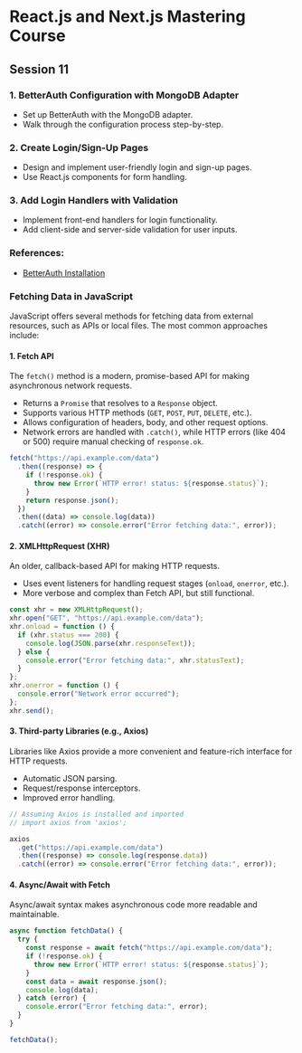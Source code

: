 # React.js and Next.js Mastering Course

## Session 11

### 1. BetterAuth Configuration with MongoDB Adapter

- Set up BetterAuth with the MongoDB adapter.
- Walk through the configuration process step-by-step.

### 2. Create Login/Sign-Up Pages

- Design and implement user-friendly login and sign-up pages.
- Use React.js components for form handling.

### 3. Add Login Handlers with Validation

- Implement front-end handlers for login functionality.
- Add client-side and server-side validation for user inputs.

### References:

- [BetterAuth Installation](https://www.better-auth.com/docs/installation)

### Fetching Data in JavaScript

JavaScript offers several methods for fetching data from external resources, such as APIs or local files. The most common approaches include:

#### 1. Fetch API

The `fetch()` method is a modern, promise-based API for making asynchronous network requests.

- Returns a `Promise` that resolves to a `Response` object.
- Supports various HTTP methods (`GET`, `POST`, `PUT`, `DELETE`, etc.).
- Allows configuration of headers, body, and other request options.
- Network errors are handled with `.catch()`, while HTTP errors (like 404 or 500) require manual checking of `response.ok`.

```javascript
fetch("https://api.example.com/data")
  .then((response) => {
    if (!response.ok) {
      throw new Error(`HTTP error! status: ${response.status}`);
    }
    return response.json();
  })
  .then((data) => console.log(data))
  .catch((error) => console.error("Error fetching data:", error));
```

#### 2. XMLHttpRequest (XHR)

An older, callback-based API for making HTTP requests.

- Uses event listeners for handling request stages (`onload`, `onerror`, etc.).
- More verbose and complex than Fetch API, but still functional.

```javascript
const xhr = new XMLHttpRequest();
xhr.open("GET", "https://api.example.com/data");
xhr.onload = function () {
  if (xhr.status === 200) {
    console.log(JSON.parse(xhr.responseText));
  } else {
    console.error("Error fetching data:", xhr.statusText);
  }
};
xhr.onerror = function () {
  console.error("Network error occurred");
};
xhr.send();
```

#### 3. Third-party Libraries (e.g., Axios)

Libraries like Axios provide a more convenient and feature-rich interface for HTTP requests.

- Automatic JSON parsing.
- Request/response interceptors.
- Improved error handling.

```javascript
// Assuming Axios is installed and imported
// import axios from 'axios';

axios
  .get("https://api.example.com/data")
  .then((response) => console.log(response.data))
  .catch((error) => console.error("Error fetching data:", error));
```

#### 4. Async/Await with Fetch

Async/await syntax makes asynchronous code more readable and maintainable.

```javascript
async function fetchData() {
  try {
    const response = await fetch("https://api.example.com/data");
    if (!response.ok) {
      throw new Error(`HTTP error! status: ${response.status}`);
    }
    const data = await response.json();
    console.log(data);
  } catch (error) {
    console.error("Error fetching data:", error);
  }
}

fetchData();
```
